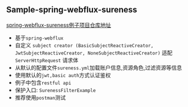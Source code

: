 ## Sample-spring-webflux-sureness  

[spring-webflux-sureness例子项目仓库地址](https://github.com/tomsun28/sureness/tree/master/samples/spring-webflux-sureness)      

- 基于`spring-webflux`
- 自定义 `subject creator (BasicSubjectReactiveCreator, JwtSubjectReactiveCreator, NoneSubjectReactiveCreator)` 适配 `ServerHttpRequest` 请求体    
- 从默认的配置文件`sureness.yml`加载账户信息,资源角色,过滤资源等信息  
- 使用默认的`jwt,basic auth`方式认证鉴权
- 例子中包含`restful api`  
- 保护入口: `SurenessFilterExample`  
- 推荐使用`postman`测试